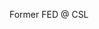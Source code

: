 Former FED @ CSL

<!---
KJdotIO/KJdotIO is a ✨ special ✨ repository because its `README.md` (this file) appears on your GitHub profile.
You can click the Preview link to take a look at your changes.
--->
